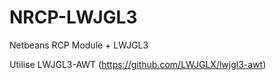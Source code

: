 # NRCP-LWJGL3
Netbeans RCP Module + LWJGL3

Utilise LWJGL3-AWT (https://github.com/LWJGLX/lwjgl3-awt)
